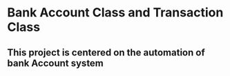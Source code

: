 # Bank Account Class and Transaction Class
## This project is centered on the automation of bank Account system